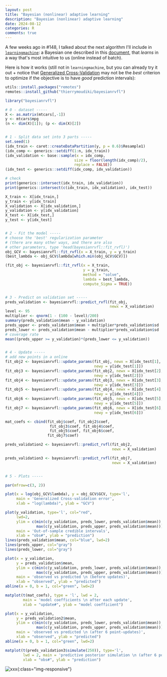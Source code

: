 ```yaml
---
layout: post
title: "Bayesian (nonlinear) adaptive learning"
description: "Bayesian (nonlinear) adaptive learning"
date: 2024-08-12
categories: R
comments: true
---
```


A few weeks ago in #148, I talked about the next algorithm I'll include in [`learningmachine`](https://thierrymoudiki.github.io/blog/2024/07/08/r/learningmachine-docs): a Bayesian one described in this [document](https://www.researchgate.net/publication/332292006_Online_Bayesian_Quasi-Random_functional_link_networks_application_to_the_optimization_of_black_box_functions), that _learns_ in a way that's most intuitive to us (online instead of batch). 

Here is how it works (still not in `learningmachine`, but you can already try it out + notice that [Generalized Cross-Validation](https://www.researchgate.net/publication/233801151_Generalized_Cross-Validation_as_a_Method_for_Choosing_a_Good_Ridge_Parameter) may not be the _best_ criterion to optimize if the objective is to have _good_ prediction intervals): 

```R
utils::install.packages("remotes")
remotes::install_github("thierrymoudiki/bayesianrvfl")
```

```R
library("bayesianrvfl")

# 0 - dataset -----
X <- as.matrix(mtcars[,-1])
y <- mtcars$mpg
(n <- dim(X)[1]); (p <- dim(X)[2])


# 1 - Split data set into 3 parts -----
set.seed(1)
(idx_train <- caret::createDataPartition(y, p = 0.6)$Resample1)
(idx_comp <- generics::setdiff(1:n, idx_train))
(idx_validation <- base::sample(x = idx_comp,
                               size = floor(length(idx_comp)/2),
                               replace = FALSE))
(idx_test <- generics::setdiff(idx_comp, idx_validation))

# check
print(generics::intersect(idx_train, idx_validation))
print(generics::intersect(c(idx_train, idx_validation), idx_test))

X_train <- X[idx_train,]
y_train <- y[idx_train]
X_validation <- X[idx_validation,]
y_validation <- y[idx_validation]
X_test <- X[idx_test,]
y_test <- y[idx_test]


# 2 - Fit the model -----
# choose the 'best' regularization parameter
# (there are many other ways, and there are also
# other parameters, type 'head(bayesianrvfl::fit_rvfl)')
obj_GCV <- bayesianrvfl::fit_rvfl(x = X_train, y = y_train)
(best_lambda <- obj_GCV$lambda[which.min(obj_GCV$GCV)])

(fit_obj <- bayesianrvfl::fit_rvfl(x = X_train,
                                   y = y_train,
                                   method = "solve",
                                   lambda = best_lambda,
                                   compute_Sigma = TRUE))


# 3 - Predict on validation set -----
preds_validation <- bayesianrvfl::predict_rvfl(fit_obj,
                                               newx = X_validation)
level <- 95
multiplier <- qnorm(1 - (100 - level)/200)
summary(preds_validation$mean - y_validation)
preds_upper <- preds_validation$mean + multiplier*preds_validation$sd
preds_lower <- preds_validation$mean - multiplier*preds_validation$sd
# coverage rate
mean((preds_upper >= y_validation)*(preds_lower <= y_validation))


# 4 - Update -----
# add new points in a online
fit_obj2 <- bayesianrvfl::update_params(fit_obj, newx = X[idx_test[1], ],
                                        newy = y[idx_test[1]])
fit_obj3 <- bayesianrvfl::update_params(fit_obj2, newx = X[idx_test[2], ],
                                        newy = y[idx_test[2]])
fit_obj4 <- bayesianrvfl::update_params(fit_obj3, newx = X[idx_test[3], ],
                                        newy = y[idx_test[3]])
fit_obj5 <- bayesianrvfl::update_params(fit_obj4, newx = X[idx_test[4], ],
                                        newy = y[idx_test[4]])
fit_obj6 <- bayesianrvfl::update_params(fit_obj5, newx = X[idx_test[5], ],
                                        newy = y[idx_test[5]])
fit_obj7 <- bayesianrvfl::update_params(fit_obj6, newx = X[idx_test[6], ],
                                        newy = y[idx_test[6]])

mat_coefs <- cbind(fit_obj$coef, fit_obj2$coef,
                    fit_obj3$coef, fit_obj4$coef,
                    fit_obj5$coef, fit_obj6$coef,
                   fit_obj7$coef)

preds_validation2 <- bayesianrvfl::predict_rvfl(fit_obj2,
                                                newx = X_validation)

preds_validation3 <- bayesianrvfl::predict_rvfl(fit_obj7,
                                                newx = X_validation)


# 5 - Plots -----

par(mfrow=c(3, 2))

plot(x = log(obj_GCV$lambda), y = obj_GCV$GCV, type='l',
     main = 'Generalized Cross-validation error',
     xlab = "log(lambda)", ylab = "GCV")

plot(y_validation, type='l', col="red",
     lwd=2,
     ylim = c(min(c(y_validation, preds_lower, preds_validation$mean)),
              max(c(y_validation, preds_upper, preds_validation$mean))),
     main = 'Out-of-sample credible intervals',
     xlab = "obs#", ylab = "prediction")
lines(preds_validation$mean, col="blue", lwd=2)
lines(preds_upper, col="gray")
lines(preds_lower, col="gray")

plot(x = y_validation,
     y = preds_validation$mean,
     ylim = c(min(c(y_validation, preds_lower, preds_validation$mean)),
              max(c(y_validation, preds_upper, preds_validation$mean))),
     main = 'observed vs predicted \n (before updates)',
     xlab = "observed", ylab = "predicted")
abline(a = 0, b = 1, col="green", lwd=2)

matplot(t(mat_coefs), type = 'l', lwd = 2,
        main = 'model coefficients \n after each update',
        xlab = "update#", ylab = "model coefficient")

plot(x = y_validation,
     y = preds_validation2$mean,
     ylim = c(min(c(y_validation, preds_lower, preds_validation$mean)),
              max(c(y_validation, preds_upper, preds_validation$mean))),
     main = 'observed vs predicted \n (after 6 point-updates)',
     xlab = "observed", ylab = "predicted")
abline(a = 0, b = 1, col="green", lwd=2)

matplot(t(preds_validation3$simulate(250)), type='l',
        lwd = 2, main = 'predictive posterior simulation \n (after 6 point-updates)',
        xlab = "obs#", ylab = "prediction")
```

![xxx]({{base}}/images/2024-08-12/2024-08-12-image1.png){:class="img-responsive"}      
